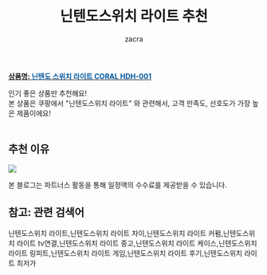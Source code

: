 ﻿---
layout: post
title:  "닌텐도스위치 라이트 추천"
author: zacra
categories: [ 아이템 ]
tags: [닌텐도스위치 라이트,닌텐도스위치 라이트 차이,닌텐도스위치 라이트 커펌,닌텐도스위치 라이트 tv연결,닌텐도스위치 라이트 중고,닌텐도스위치 라이트 케이스,닌텐도스위치 라이트 링피트,닌텐도스위치 라이트 게임,닌텐도스위치 라이트 후기,닌텐도스위치 라이트 최저가]
image: https://static.coupangcdn.com/image/retail/images/2020/07/30/17/3/b1f7df96-8390-4e72-9d6a-7725beac579c.jpg 
description: "쿠팡에서 닌텐도스위치 라이트 관련 상품으로 가장 고객 선호도가 높은 제품 중 하나입니다."
rating: 4.5
---

<a href="https://link.coupang.com/re/AFFSDP?lptag=AF8407795&pageKey=1895512579&itemId=3220211997&vendorItemId=73570991525&traceid=V0-153-9deead6aa388c190"><b>상품명: <font color='#01579B'>닌텐도 스위치 라이트 CORAL HDH-001</font></b></a>

인기 좋은 상품만 추천해요!<br/>
본 상품은 쿠팡에서 "닌텐도스위치 라이트" 와 관련해서, 고객 만족도, 선호도가 가장 높은 제품이에요!<br/><br/>


## 추천 이유 

<a href="https://link.coupang.com/re/AFFSDP?lptag=AF8407795&pageKey=1895512579&itemId=3220211997&vendorItemId=73570991525&traceid=V0-153-9deead6aa388c190"><img src="https://thumbnail7.coupangcdn.com/thumbnails/remote/q89/image/vendor_inventory/c183/e0a31c648ab2610889e660bfbf57cbf7d67390dc328c745849a72eaa1551.jpg"></a> 

본 블로그는 파트너스 활동을 통해 일정액의 수수료를 제공받을 수 있습니다.

## 참고: 관련 검색어    
닌텐도스위치 라이트,닌텐도스위치 라이트 차이,닌텐도스위치 라이트 커펌,닌텐도스위치 라이트 tv연결,닌텐도스위치 라이트 중고,닌텐도스위치 라이트 케이스,닌텐도스위치 라이트 링피트,닌텐도스위치 라이트 게임,닌텐도스위치 라이트 후기,닌텐도스위치 라이트 최저가